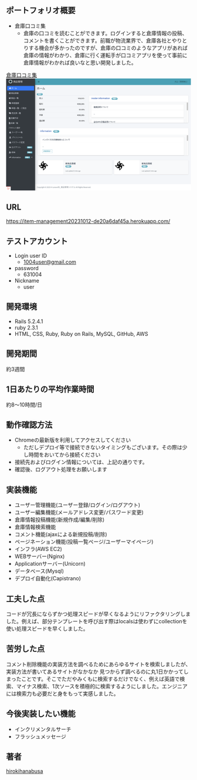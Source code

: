 ## ポートフォリオ概要
- 倉庫口コミ集
    - 倉庫の口コミを読むことができます。ログインすると倉庫情報の投稿、コメントを書くことができます。前職が物流業界で、倉庫各社とやりとりする機会が多かったのですが、倉庫の口コミのようなアプリがあれば倉庫の情報がわかり、倉庫に行く運転手が口コミアプリを使って事前に倉庫情報がわかれば良いなと思い開発しました。

[倉庫口コミ集](https://item-management20231012-de20a6daf45a.herokuapp.com/)
<img width="1400" alt="スクリーンショット 2020-05-07 0 06 18" src="https://github.com/mimizuku20230604/item-management/blob/main/public/img/greenshot01.png">
## URL
https://item-management20231012-de20a6daf45a.herokuapp.com/

## テストアカウント
- Login user ID
    - 1004user@gmail.com
- password
    - 631004
- Nickname
    - user

## 開発環境
- Rails 5.2.4.1
- ruby 2.3.1
- HTML, CSS, Ruby, Ruby on Rails, MySQL, GitHub, AWS

## 開発期間
約3週間

## 1日あたりの平均作業時間
約8〜10時間/日

## 動作確認方法
- Chromeの最新版を利用してアクセスしてください
    - ただしデプロイ等で接続できないタイミングもございます。その際は少し時間をおいてから接続ください
- 接続先およびログイン情報については、上記の通りです。
- 確認後、ログアウト処理をお願いします

## 実装機能
- ユーザー管理機能(ユーザー登録/ログイン/ログアウト)
- ユーザー編集機能(メールアドレス変更/パスワード変更)
- 倉庫情報投稿機能(新規作成/編集/削除)
- 倉庫情報検索機能
- コメント機能(ajaxによる新規投稿/削除)
- ページネーション機能(投稿一覧ページ/ユーザーマイページ)
- インフラ(AWS EC2)
- WEBサーバー(Nginx)
- Applicationサーバー(Unicorn)
- データベース(Mysql)
- デプロイ自動化(Capistrano)

## 工夫した点
コードが冗長にならずかつ処理スピードが早くなるようにリファクタリングしました。例えば、部分テンプレートを呼び出す際はlocalsは使わずにcollectionを使い処理スピードを早くしました。

## 苦労した点
コメント削除機能の実装方法を調べるためにあらゆるサイトを検索しましたが、実装方法が書いてあるサイトがなかなか
見つからず調べるのに丸1日かかってしまったことです。そこでただやみくもに検索するだけでなく、例えば英語で検索、マイナス検索、1次ソースを積極的に検索するようにしました。エンジニアには検索力も必要だと身をもって実感しました。

## 今後実装したい機能
- インクリメンタルサーチ
- フラッシュメッセージ

## 著者
[hirokihanabusa](https://github.com/hirokihanabusa)
